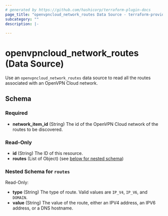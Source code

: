```yaml
---
# generated by https://github.com/hashicorp/terraform-plugin-docs
page_title: "openvpncloud_network_routes Data Source - terraform-provider-openvpncloud"
subcategory: ""
description: |-
  
---
```


# openvpncloud_network_routes (Data Source)

Use an `openvpncloud_network_routes` data source to read all the routes associated with an OpenVPN Cloud network.



<!-- schema generated by tfplugindocs -->
## Schema

### Required

- **network_item_id** (String) The id of the OpenVPN Cloud network of the routes to be discovered.

### Read-Only

- **id** (String) The ID of this resource.
- **routes** (List of Object) (see [below for nested schema](#nestedatt--routes))

<a id="nestedatt--routes"></a>
### Nested Schema for `routes`

Read-Only:

- **type** (String) The type of route. Valid values are `IP_V4`, `IP_V6`, and `DOMAIN`.
- **value** (String) The value of the route, either an IPV4 address, an IPV6 address, or a DNS hostname.


